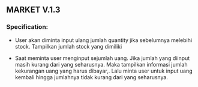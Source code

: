 ## MARKET V.1.3

### Specification:

- User akan diminta input ulang jumlah quantity jika sebelumnya melebihi stock. Tampilkan jumlah stock yang dimiliki

- Saat meminta user menginput sejumlah uang. Jika jumlah yang diinput masih kurang dari yang seharusnya. Maka tampilkan informasi jumlah kekurangan uang yang harus dibayar,. Lalu minta user untuk input uang kembali hingga jumlahnya tidak kurang dari yang seharusnya.
